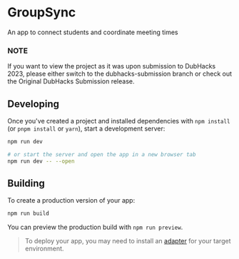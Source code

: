 # GroupSync

An app to connect students and coordinate meeting times

### NOTE

If you want to view the project as it was upon submission to DubHacks 2023, please either switch to the dubhacks-submission branch or check out the Original DubHacks Submission release.

## Developing

Once you've created a project and installed dependencies with `npm install` (or `pnpm install` or `yarn`), start a development server:

```bash
npm run dev

# or start the server and open the app in a new browser tab
npm run dev -- --open
```

## Building

To create a production version of your app:

```bash
npm run build
```

You can preview the production build with `npm run preview`.

> To deploy your app, you may need to install an [adapter](https://kit.svelte.dev/docs/adapters) for your target environment.
